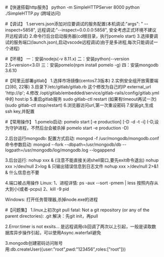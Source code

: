 
#【快速搭载http服务】
python -m SimpleHTTPServer 8000
python ./SimpleHTTP.py (跨域访问)

#【调试】
1.servers.json添加对应要调试的服务配置(本机调试:"args": " --inspect=5858", 远程调试:"--inspect=0.0.0.0:5858", 安全考虑正式环境不建议开远程调试)
2.命令行后台启动服务器(cd根目录，执行pomelo start)
3.选择要调试的服务端口(launch.json),启动vscode远程调试(由于是多进程,每次只能调试一个进程)

#【环境】
一：安装nodejs(-v 8.11.x)
二：安装python(--version 2.5<version<3.0)
三：安装pomelo(npm install pomelo -g)
四：安装mongodb 3.6.10

#【阿里云部署gitlab】
1.选择市场镜像(centos7.3版本)
2.实例安全组开放需要端口(80, 22等)
3.目录下/etc/gitlab/gitlab.rb 这个修改为自己的IP external_url 'http://ip';
4.修改 /opt/gitlab/embedded/service/gitlab-rails/config/gitlab.yml 中的 host:ip
5.重启gitlab服务 sudo gitlab-ctl restart (如果有timeout再试一次) (sudo gitlab-ctl stop/restart)
6.浏览器访问url,第一次重设密码
7.安装git,生成ssh key,并配置

#【常用操作】
1.pomelo启动: pomelo start [-e production] [-D -d -t -i]
(-D,设为守护进程，不然后台会被杀掉 pomelo start -e production -D)

2.后台运行mongodb:
配置方式启动: mongod -f /usr/mongodb/mongodb.conf
命令参数启动: mongod --fork --dbpath=/usr/mongodb/db --logpath=/usr/mongodb/log/mongodb.log --logappend

3.后台运行:
nohup xxx & (注意不能直接关闭shell窗口,要先exit命令退出)
nohup xxx >/dev/null 2>log &  只输出错误信息到日志文件 
nohup xxx >/dev/null 2>&1 &  什么信息也不要

4.端口被占用操作
Linux:
1、进程详情: ps -aux --sort -pmem | less 按照内存从大到小(或者-pcpu)
2、kill -9 pid

Windows: 
打开任务管理器,杀掉node.exe的进程

#【问题集】
1.linux上初次git pull fatal: Not a git repository (or any of the parent directories): .git
解决：先git init，再pull

2.Error:timer is not exsits...
是远程调用cb回调了两次以上引起，一般是读取数据库异步操作引起，可以使用Async.waterfall避免

3.mongodb创建密码访问账号用:db.createUser({user:"root",pwd:"123456",roles:["root"]})
